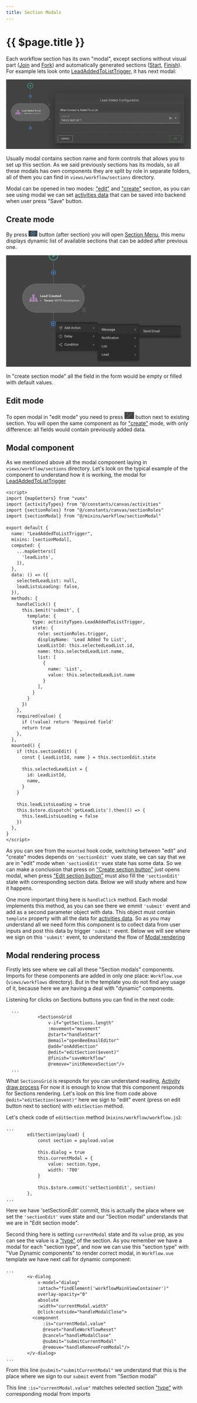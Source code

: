 ```yaml
---
title: Section Modals
---
```


# {{ $page.title }}
Each workflow section has its own "modal", except sections without visual part ([Join](#join) and  [Fork](#fork)) and 
automatically generated sections ([Start](#start), [Finish](#finish)). For example lets look onto 
[LeadAddedToListTrigger](#leadaddedtolisttrigger), it has next modal:

![Lead added to list trigger](./images/lead_added_to_list_trigger.png)

Usually modal contains section name and form controls that allows you to set up this section.
As we said previously sections has its modals, so all these modals has own components they are split by role in separate
folders, all of them you can find in `views/workflow/sections` directory.
 
Modal can be opened in two modes: ["edit"](#edit-mode) and ["create"](#create-mode) section, as you can see using modal
we can set [activities data](./sections.md#activity-entity) that can be saved into backend when user press "Save" button.

## Create mode
By press ![Create Section](./images/create_section_btn.png) button (after section) you will open 
[Section Menu](./sectionMenu), this menu displays dynamic list of available sections that can be added 
after previous one.

![Section Menu after trigger](./images/section_menu_after_trigger.png)

In "create section mode" all the field in the form would be empty or filled with default values.

## Edit mode
To open modal in "edit mode" you need to press ![Edit button](./images/edit_section_btn.png) button next to existing 
section. You will open the same component as for ["create"](#create-mode) mode, with only difference: all fields would
contain previously added data.

## Modal component
As we mentioned above all the modal component laying in `views/workflow/sections` directory. Let's look on the typical
example of the component to understand how it is working, the modal for [LeadAddedToListTrigger](#leadaddedtolisttrigger)

```vue
<script>
import {mapGetters} from "vuex"
import {activityTypes} from "@/constants/canvas/activities"
import {sectionRoles} from "@/constants/canvas/sectionRoles"
import {sectionModal} from "@/mixins/workflow/sectionModal"

export default {
  name: "LeadAddedToListTrigger",
  mixins: [sectionModal],
  computed: {
    ...mapGetters([
      'leadLists',
    ]),
  },
  data: () => ({
    selectedLeadList: null,
    leadListsLoading: false,
  }),
  methods: {
    handleClick() {
      this.$emit('submit', {
        template: {
          type: activityTypes.LeadAddedToListTrigger,
          state: {
            role: sectionRoles.trigger,
            displayName: 'Lead Added To List',
            LeadListId: this.selectedLeadList.id,
            name: this.selectedLeadList.name,
            list: [
              {
                name: 'List',
                value: this.selectedLeadList.name
              }
            ],
          }
        }
      })
    },
    required(value) {
      if (!value) return 'Required field'
      return true
    },
  },
  mounted() {
    if (this.sectionEdit) {
      const { LeadListId, name } = this.sectionEdit.state

      this.selectedLeadList = {
        id: LeadListId,
        name,
      }
    }

    this.leadListsLoading = true
    this.$store.dispatch('getLeadLists').then(() => {
      this.leadListsLoading = false
    })
  },
}
</script>
```
As you can see from the `mounted` hook code, switching between "edit" and "create" modes depends on `'sectionEdit'` vuex
state, we can say that we are in "edit" mode when `'sectionEdit'` vuex state has some data.
So we can make a conclusion that press on ["Create section button"](#create-mode) just opens modal, when press
["Edit section button"](#create-mode) must also fill the `'sectionEdit'` state with corresponding section data. Below
we will study where and how it happens.

One more important thing here is `handleClick` method. Each modal implements this method, as you can see there we emmit
`'submit'` event and add as a second parameter object with data.
This object must contain `template` property with all the data for [activities data](./sections.md#activity-entity). 
So as you may understand all we need form this component is to collect data from user inputs and post this data by
trigger `'submit'` event. Below we will see where we sign on this `'submit'` event, to understand the flow of 
[Modal rendering](#modal-rendering-process)

## Modal rendering process
Firstly lets see where we call all these "Section modals" components. Imports for these components are added in only one
place: `Workflow.vue` (`views/workflows` directory). But in the template you do not find any usage of it, because here
we are having a deal with "dynamic" components.

Listening for clicks on Sections buttons you can find in the next code:
```vue
  ...
            <SectionsGrid
                v-if="getSections.length"
                :movement="movement"
                @start="handleStart"
                @email="openBeeEmailEditor"
                @add="onAddSection"
                @edit="editSection($event)"
                @finish="saveWorkflow"
                @remove="initRemoveSection"/>
  ...
```

What `SectionsGrid` is responds for you can understand reading, [Activity draw process](./sections.md#activity-draw-process)
For now it is enough to know that this component responds for Sections rendering. Let's look on this line from code above 
`@edit="editSection($event)"` here we sign to "edit" event (press on edit button next to section) with `editSection`
method. 

Let's check code of `editSection` method (`mixins/workflow/workflow.js`):
```vue
...
        editSection(payload) {
            const section = payload.value

            this.dialog = true
            this.currentModal = {
                value: section.type,
                width: '700'
            }

            this.$store.commit('setSectionEdit', section)
        },
...
```
Here we have 'setSectionEdit' commit, this is actually the place where we set the `'sectionEdit'` vuex state and our 
"Section modal" understands that we are in "Edit section mode".

Second thing here is setting `currentModal` state and its `value` prop, as you can see the value is a 
["type"](./sections.md#section-types) of the section. As you remember we have a modal for each "section type", and now 
we  can use this "section type" with "Vue Dynamic components" to render correct modal, in `Workflow.vue` template we 
have next call for dynamic component:
```vue
...
        <v-dialog
            v-model="dialog"
            :attach="findElement('workflowMainViewContainer')"
            overlay-opacity="0"
            absolute
            :width="currentModal.width"
            @click:outside="handleModalClose">
          <component
              :is="currentModal.value"
              @reset="handleWorkflowReset"
              @cancel="handleModalClose"
              @submit="submitCurrentModal"
              @remove="handleRemoveFromModal"/>
        </v-dialog>
...
```
From this line `@submit="submitCurrentModal"` we understand that this is the place where we sign to our `submit` event
from "Section modal"

This line `:is="currentModal.value"` matches selected section ["type"](./sections.md#section-types) with corresponding 
modal from imports